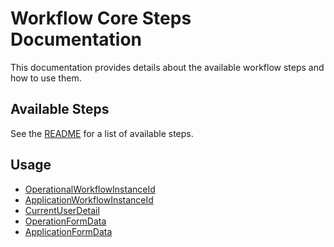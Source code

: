 
# Workflow Core Steps Documentation

This documentation provides details about the available workflow steps and how to use them.

## Available Steps

See the [README](./steps/README.md) for a list of available steps.

## Usage

* [OperationalWorkflowInstanceId](./usage/OperationalWorkflowInstanceId.md)
* [ApplicationWorkflowInstanceId](./usage/ApplicationWorkflowInstanceId.md)
* [CurrentUserDetail](./usage/CurrentUserDetail.md)
* [OperationFormData](./usage/OperationFormData.md)
* [ApplicationFormData](./usage/ApplicationFormData.md)